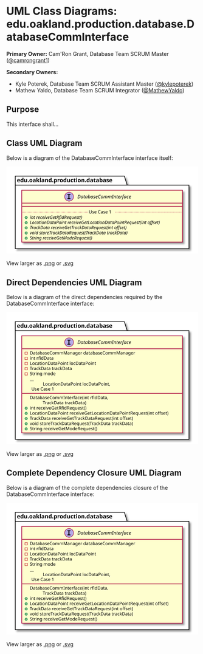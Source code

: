 # UML Class Diagrams: edu.oakland.production.database.DatabaseCommInterface

**Primary Owner:** Cam'Ron Grant, Database Team SCRUM Master ([@camrongrant1](https://github.com/camrongrant1/))

**Secondary Owners:**

- Kyle Poterek, Database Team SCRUM Assistant Master ([@kylepoterek](https://github.com/kylepoterek/))
- Mathew Yaldo, Database Team SCRUM Integrator ([@MathewYaldo](https://github.com/MathewYaldo/))

## Purpose

This interface shall...

## Class UML Diagram

Below is a diagram of the DatabaseCommInterface interface itself:

![DatabaseCommInterface](./DatabaseCommInterface.svg)

View larger as [.png](./DatabaseCommInterface.png) or [.svg](./DatabaseCommInterface.svg)

## Direct Dependencies UML Diagram

Below is a diagram of the direct dependencies required by the DatabaseCommInterface interface:

![DatabaseCommInterface Direct Dependencies](./DatabaseCommInterface_DirectDependencies.svg)

View larger as [.png](./DatabaseCommInterface_DirectDependencies.png) or [.svg](./DatabaseCommInterface_DirectDependencies.svg)

## Complete Dependency Closure UML Diagram

Below is a diagram of the complete dependencies closure of the DatabaseCommInterface interface:

![DatabaseCommInterface Dependency Closure](./DatabaseCommInterface_Closure.svg)

View larger as [.png](./DatabaseCommInterface_Closure.png) or [.svg](./DatabaseCommInterface_Closure.svg)
